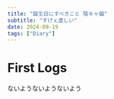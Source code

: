 ```yaml
---
title: "誕生日にすべきこと 陰キャ偏"
subtitle: "すげぇ虚しい"
date: 2024-09-19
tags: ["Diary"]
---
```


# First Logs

ないようないようないよう
